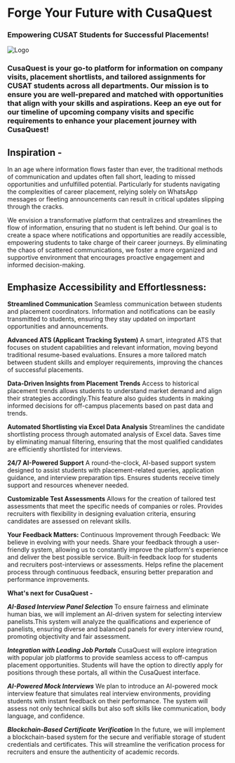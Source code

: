 # Forge Your Future with **CusaQuest**
### Empowering CUSAT Students for Successful Placements!

![Logo](https://github.com/ar1701/Placement-Management-System/blob/AnkitPallav-patch-1/CusaQuest_Logo.jpeg)

### **CusaQuest** is your go-to platform for information on company visits, placement shortlists, and tailored assignments for CUSAT students across all departments. Our mission is to ensure you are well-prepared and matched with opportunities that align with your skills and aspirations. Keep an eye out for our timeline of upcoming company visits and specific requirements to enhance your placement journey with CusaQuest!

## Inspiration - 
In an age where information flows faster than ever, the traditional methods of communication and updates often fall short, leading to missed opportunities and unfulfilled potential. Particularly for students navigating the complexities of career placement, relying solely on WhatsApp messages or fleeting announcements can result in critical updates slipping through the cracks.

We envision a transformative platform that centralizes and streamlines the flow of information, ensuring that no student is left behind. Our goal is to create a space where notifications and opportunities are readily accessible, empowering students to take charge of their career journeys. By eliminating the chaos of scattered communications, we foster a more organized and supportive environment that encourages proactive engagement and informed decision-making. 


##  **Emphasize Accessibility and Effortlessness:**

 **Streamlined Communication**
 Seamless communication between students and placement coordinators. Information and notifications can be easily transmitted to students, ensuring they stay updated on important opportunities and announcements.

**Advanced ATS (Applicant Tracking System)**
A smart, integrated ATS that focuses on student capabilities and relevant information, moving beyond traditional resume-based evaluations. Ensures a more tailored match between student skills and employer requirements, improving the chances of successful placements.

**Data-Driven Insights from Placement Trends**
Access to historical placement trends allows students to understand market demand and align their strategies accordingly.This feature also guides students in making informed decisions for off-campus placements based on past data and trends.

**Automated Shortlisting via Excel Data Analysis**
Streamlines the candidate shortlisting process through automated analysis of Excel data. Saves time by eliminating manual filtering, ensuring that the most qualified candidates are efficiently shortlisted for interviews.

**24/7 AI-Powered Support**
A round-the-clock, AI-based support system designed to assist students with placement-related queries, application guidance, and interview preparation tips. Ensures students receive timely support and resources whenever needed.

**Customizable Test Assessments**
Allows for the creation of tailored test assessments that meet the specific needs of companies or roles. Provides recruiters with flexibility in designing evaluation criteria, ensuring candidates are assessed on relevant skills.

**Your Feedback Matters:**
Continuous Improvement through Feedback: We believe in evolving with your needs. Share your feedback through a user-friendly system, allowing us to constantly improve the platform's experience and deliver the best possible service. Built-in feedback loop for students and recruiters post-interviews or assessments. Helps refine the placement process through continuous feedback, ensuring better preparation and performance improvements.


**What's next for CusaQuest -**

***AI-Based Interview Panel Selection***
To ensure fairness and eliminate human bias, we will implement an AI-driven system for selecting interview panelists.This system will analyze the qualifications and experience of panelists, ensuring diverse and balanced panels for every interview round, promoting objectivity and fair assessment.

***Integration with Leading Job Portals***
CusaQuest will explore integration with popular job platforms to provide seamless access to off-campus placement opportunities. Students will have the option to directly apply for positions through these portals, all within the CusaQuest interface.

***AI-Powered Mock Interviews***
We plan to introduce an AI-powered mock interview feature that simulates real interview environments, providing students with instant feedback on their performance. The system will assess not only technical skills but also soft skills like communication, body language, and confidence.

***Blockchain-Based Certificate Verification***
In the future, we will implement a blockchain-based system for the secure and verifiable storage of student credentials and certificates. This will streamline the verification process for recruiters and ensure the authenticity of academic records.



